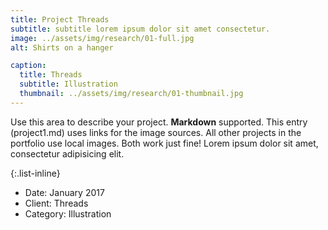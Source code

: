 ```yaml
---
title: Project Threads
subtitle: subtitle lorem ipsum dolor sit amet consectetur.
image: ../assets/img/research/01-full.jpg
alt: Shirts on a hanger

caption:
  title: Threads
  subtitle: Illustration
  thumbnail: ../assets/img/research/01-thumbnail.jpg
---
```

Use this area to describe your project. **Markdown** supported. This entry (project1.md) uses links for the image sources. All other projects in the portfolio use local images. Both work just fine! Lorem ipsum dolor sit amet, consectetur adipisicing elit. 

{:.list-inline}
- Date: January 2017
- Client: Threads
- Category: Illustration

